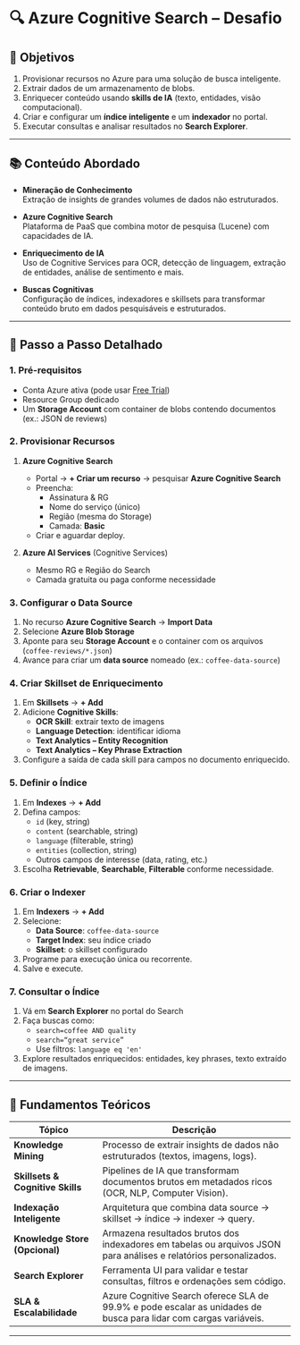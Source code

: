 # 🔍 Azure Cognitive Search – Desafio

## 🎯 Objetivos

1. Provisionar recursos no Azure para uma solução de busca inteligente.  
2. Extrair dados de um armazenamento de blobs.  
3. Enriquecer conteúdo usando **skills de IA** (texto, entidades, visão computacional).  
4. Criar e configurar um **índice inteligente** e um **indexador** no portal.  
5. Executar consultas e analisar resultados no **Search Explorer**.  
---

## 📚 Conteúdo Abordado

- **Mineração de Conhecimento**  
  Extração de insights de grandes volumes de dados não estruturados.  

- **Azure Cognitive Search**  
  Plataforma de PaaS que combina motor de pesquisa (Lucene) com capacidades de IA.  

- **Enriquecimento de IA**  
  Uso de Cognitive Services para OCR, detecção de linguagem, extração de entidades, análise de sentimento e mais.  

- **Buscas Cognitivas**  
  Configuração de índices, indexadores e skillsets para transformar conteúdo bruto em dados pesquisáveis e estruturados.  

---

## 🔧 Passo a Passo Detalhado

### 1. Pré-requisitos  
- Conta Azure ativa (pode usar [Free Trial](https://azure.microsoft.com/free))  
- Resource Group dedicado  
- Um **Storage Account** com container de blobs contendo documentos (ex.: JSON de reviews)

### 2. Provisionar Recursos  

1. **Azure Cognitive Search**  
   - Portal → **+ Criar um recurso** → pesquisar **Azure Cognitive Search**  
   - Preencha:  
     - Assinatura & RG  
     - Nome do serviço (único)  
     - Região (mesma do Storage)  
     - Camada: **Basic**  
   - Criar e aguardar deploy.  

2. **Azure AI Services** (Cognitive Services)  
   - Mesmo RG e Região do Search  
   - Camada gratuita ou paga conforme necessidade  

### 3. Configurar o Data Source  

1. No recurso **Azure Cognitive Search** → **Import Data**  
2. Selecione **Azure Blob Storage**  
3. Aponte para seu **Storage Account** e o container com os arquivos (`coffee-reviews/*.json`)  
4. Avance para criar um **data source** nomeado (ex.: `coffee-data-source`)

### 4. Criar Skillset de Enriquecimento  

1. Em **Skillsets** → **+ Add**  
2. Adicione **Cognitive Skills**:  
   - **OCR Skill**: extrair texto de imagens  
   - **Language Detection**: identificar idioma  
   - **Text Analytics – Entity Recognition**  
   - **Text Analytics – Key Phrase Extraction**  
3. Configure a saída de cada skill para campos no documento enriquecido.

### 5. Definir o Índice  

1. Em **Indexes** → **+ Add**  
2. Defina campos:  
   - `id` (key, string)  
   - `content` (searchable, string)  
   - `language` (filterable, string)  
   - `entities` (collection, string)  
   - Outros campos de interesse (data, rating, etc.)  
3. Escolha **Retrievable**, **Searchable**, **Filterable** conforme necessidade.

### 6. Criar o Indexer  

1. Em **Indexers** → **+ Add**  
2. Selecione:  
   - **Data Source**: `coffee-data-source`  
   - **Target Index**: seu índice criado  
   - **Skillset**: o skillset configurado  
3. Programe para execução única ou recorrente.  
4. Salve e execute.  

### 7. Consultar o Índice  

1. Vá em **Search Explorer** no portal do Search  
2. Faça buscas como:  
   - `search=coffee AND quality`  
   - `search=“great service”`  
   - Use filtros: `language eq 'en'`  
3. Explore resultados enriquecidos: entidades, key phrases, texto extraído de imagens.

---

## 🧠 Fundamentos Teóricos

| Tópico                         | Descrição                                                                                                                      |
|--------------------------------|--------------------------------------------------------------------------------------------------------------------------------|
| **Knowledge Mining**           | Processo de extrair insights de dados não estruturados (textos, imagens, logs).                                                 |
| **Skillsets & Cognitive Skills** | Pipelines de IA que transformam documentos brutos em metadados ricos (OCR, NLP, Computer Vision).                              |
| **Indexação Inteligente**      | Arquitetura que combina data source → skillset → índice → indexer → query.                                                     |
| **Knowledge Store (Opcional)** | Armazena resultados brutos dos indexadores em tabelas ou arquivos JSON para análises e relatórios personalizados.             |
| **Search Explorer**            | Ferramenta UI para validar e testar consultas, filtros e ordenações sem código.                                                |
| **SLA & Escalabilidade**       | Azure Cognitive Search oferece SLA de 99.9% e pode escalar as unidades de busca para lidar com cargas variáveis.               |

---
